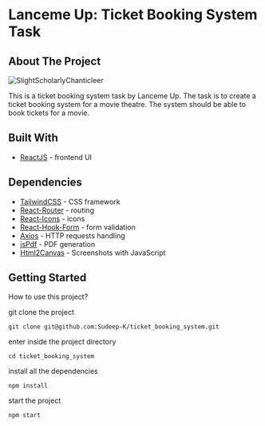 # Lanceme Up: Ticket Booking System Task
## About The Project

![SlightScholarlyChanticleer](https://github.com/Sudeep-K/ticket_booking_system/blob/main/ticket-booking.gif)

This is a ticket booking system task by Lanceme Up. The task is to create a ticket booking system for a movie theatre. The system should be able to book tickets for a movie.

## Built With
- [ReactJS](https://react.dev/reference/react) - frontend UI

## Dependencies
- [TailwindCSS](https://tailwindcss.com/docs/installation) - CSS framework
- [React-Router](https://reactrouter.com/en/main) - routing
- [React-Icons](https://react-icons.github.io/react-icons/) - icons
- [React-Hook-Form](https://react-hook-form.com/get-started) - form validation
- [Axios](https://axios-http.com/docs/intro) - HTTP requests handling
- [jsPdf](https://github.com/parallax/jsPDF) - PDF generation
- [Html2Canvas](https://html2canvas.hertzen.com/) - Screenshots with JavaScript

## Getting Started
How to use this project?

git clone the project

```
git clone git@github.com:Sudeep-K/ticket_booking_system.git
```

enter inside the project directory

```
cd ticket_booking_system
```

install all the dependencies

```
npm install
```

start the project

```
npm start
```